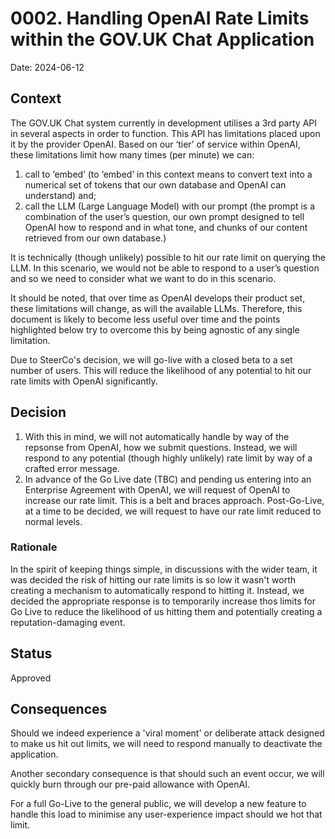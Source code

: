 # 0002. Handling OpenAI Rate Limits within the GOV.UK Chat Application

Date: 2024-06-12

## Context
The GOV.UK Chat system currently in development utilises a 3rd party API in several aspects in order to function. This API has limitations placed upon it by the provider OpenAI. Based on our ‘tier’ of service within OpenAI, these limitations limit how many times (per minute) we can: 

1. call to ‘embed’ (to ‘embed’ in this context means to convert text into a numerical set of tokens that our own database and OpenAI can understand) and; 
2. call the LLM (Large Language Model) with our prompt (the prompt is a combination of the user’s question, our own prompt designed to tell OpenAI how to respond and in what tone, and chunks of our content retrieved from our own database.)

It is technically (though unlikely) possible to hit our rate limit on querying the LLM. In this scenario, we would not be able to respond to a user’s question and so we need to consider what we want to do in this scenario.

It should be noted, that over time as OpenAI develops their product set, these limitations will change, as will the available LLMs. Therefore, this document is likely to become less useful over time and the points highlighted below try to overcome this by being agnostic of any single limitation.

Due to SteerCo's decision, we will go-live with a closed beta to a set number of users. This will reduce the likelihood of any potential to hit our rate limits with OpenAI significantly.


## Decision
1. With this in mind, we will not automatically handle by way of the repsonse from OpenAI, how we submit questions. Instead, we will respond to any potential (though highly unlikely) rate limit by way of a crafted error message.
2. In advance of the Go Live date (TBC) and pending us entering into an Enterprise Agreement with OpenAI, we will request of OpenAI to increase our rate limit. This is a belt and braces approach. Post-Go-Live, at a time to be decided, we will request to have our rate limit reduced to normal levels.


### Rationale
In the spirit of keeping things simple, in discussions with the wider team, it was decided the risk of hitting our rate limits is so low it wasn't worth creating a mechanism to automatically respond to hitting it. Instead, we decided the appropriate response is to temporarily increase thos limits for Go Live to reduce the likelihood of us hitting them and potentially creating a reputation-damaging event.


## Status
Approved

## Consequences
Should we indeed experience a 'viral moment' or deliberate attack designed to make us hit out limits, we will need to respond manually to deactivate the application.

Another secondary consequence is that should such an event occur, we will quickly burn through our pre-paid allowance with OpenAI.

For a full Go-Live to the general public, we will develop a new feature to handle this load to minimise any user-experience impact should we hot that limit.

